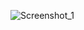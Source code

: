 ![Screenshot_1](https://user-images.githubusercontent.com/84931248/127548262-7ad35b18-dd85-4fce-bb08-726ebfc2858b.png)

